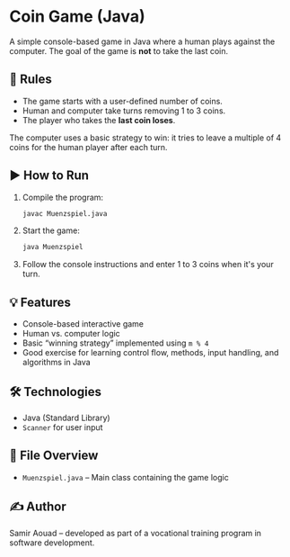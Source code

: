 
# Coin Game (Java)

A simple console-based game in Java where a human plays against the computer. The goal of the game is **not** to take the last coin.

## 🧠 Rules

- The game starts with a user-defined number of coins.
- Human and computer take turns removing 1 to 3 coins.
- The player who takes the **last coin loses**.

The computer uses a basic strategy to win: it tries to leave a multiple of 4 coins for the human player after each turn.

## ▶️ How to Run

1. Compile the program:
   ```bash
   javac Muenzspiel.java
   ```

2. Start the game:
   ```bash
   java Muenzspiel
   ```

3. Follow the console instructions and enter 1 to 3 coins when it's your turn.

## 💡 Features

- Console-based interactive game
- Human vs. computer logic
- Basic “winning strategy” implemented using `m % 4`
- Good exercise for learning control flow, methods, input handling, and algorithms in Java

## 🛠️ Technologies

- Java (Standard Library)
- `Scanner` for user input

## 📁 File Overview

- `Muenzspiel.java` – Main class containing the game logic

## ✍️ Author

Samir Aouad – developed as part of a vocational training program in software development.
